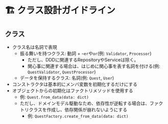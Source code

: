 # 🏗️ クラス設計ガイドライン

## クラス
- クラス名は名詞で表現
  - 振る舞いを持つクラス: 動詞 + `~er`や`or`(例: `Validator`, `Processor`)
    - ただし、DDDに関連するRepositoryやServiceは除く。
    - 関心事に関連する場合は、はじめに関心事を表す名詞を付ける(例: `QuestValidator`, `QuestProcessor`)
  - データを保持するクラス: 名詞(例: `Quest`, `User`)
- コンストラクタは基本的にメンバ変数を初期化するだけにする
- オブジェクトからの初期化はファクトリメソッドを使用する
	- 例: `Quest.from_data(data: dict)`
	- ただし、ドメインモデル駆動なため、依存性が逆転する場合は、ファクトリクラスを作成し、依存関係が崩れないようにする
		- 例: `QuestFactory.create_from_data(data: dict)`
